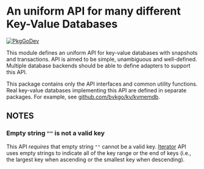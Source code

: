 # An uniform API for many different Key-Value Databases

[![PkgGoDev](https://pkg.go.dev/badge/bvkgo/kv)](https://pkg.go.dev/github.com/bvkgo/kv)

This module defines an uniform API for key-value databases with snapshots and
transactions. API is aimed to be simple, unambiguous and well-defined. Multiple
database backends should be able to define adapters to support this API.

This package contains only the API interfaces and common utility
functions. Real key-value databases implementing this API are defined in
separate packages. For example, see
[github.com/bvkgo/kv/kvmemdb](https://pkg.go.dev/github.com/bvkgo/kv/kvmemdb).

## NOTES

### Empty string `""` is not a valid key

This API *requires* that empty string `""` cannot be a valid
key. [Iterator](https://pkg.go.dev/github.com/bvkgo/kv#Iterator) API uses empty
strings to indicate all of the key range or the end of keys (i.e., the largest
key when ascending or the smallest key when descending).
